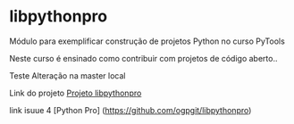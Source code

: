 # libpythonpro
Módulo para exemplificar construção de projetos Python no curso PyTools

Neste curso é ensinado como contribuir com projetos de código aberto..

Teste
Alteração na master local

Link do projeto [Projeto libpythonpro](https://github.com/ogpgit/libpythonpro)


link isuue 4  [Python Pro] (https://github.com/ogpgit/libpythonpro)